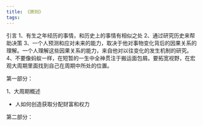```yaml
---
title: 《原则》
tags:
---
```



引言
1、有生之年经历的事情，和历史上的事情有相似之处
2、通过研究历史来帮助决策
3、一个人预测和应对未来的能力，取决于他对事物变化背后的因果关系的理解。一个人理解这些因果关系的能力，来自他对以往变化的发生机制的研究。
4、不要像蚂蚁一样，在短暂的一生中全神贯注于搬运面包屑。要拓宽视野，在宏观大周期里面找到自己在周期中所处的位置。

第一部分：

1、大周期概述


+ 人如何创造获取分配财富和权力


第二部分：

